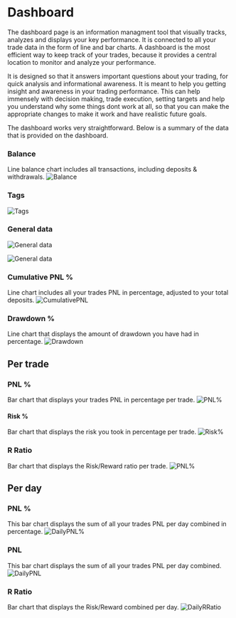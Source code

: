 # Dashboard

The dashboard page is an information managment tool that visually tracks, analyzes and displays your key performance. It is connected to all your trade data in the form of line and bar charts. A dashboard is the most efficient way to keep track of your trades, because it provides a central location to monitor and analyze your performance.

It is designed so that it answers important questions about your trading, for quick analysis and informational awareness. It is meant to help you getting insight and awareness in your trading performance. This can help immensely with decision making, trade execution, setting targets and help you understand why some things dont work at all, so that you can make the appropriate changes to make it work and have realistic future goals.

The dashboard works very straightforward. Below is a summary of the data that is provided on the dashboard.



### Balance
Line balance chart includes all transactions, including deposits & withdrawals.
![Balance](balance.png)

### Tags
![Tags](tagschart.png)

### General data
![General data](dashboardgeneraldataleft.PNG)

![General data](dashboardgeneraldataright.PNG)

### Cumulative PNL %
Line chart includes all your trades PNL in percentage, adjusted to your total deposits.
![CumulativePNL](cumulativepnl.png)
### Drawdown %
Line chart that displays the amount of drawdown you have had in percentage.
![Drawdown](drawdown.png)

## Per trade

### PNL %
Bar chart that displays your trades PNL in percentage per trade.
![PNL%](pnlpercent.png)
#### Risk %
Bar chart that displays the risk you took in percentage per trade.
![Risk%](riskpercent.png)
### R Ratio
Bar chart that displays the Risk/Reward ratio per trade.
![PNL%](rratio.png)

## Per day

### PNL %
This bar chart displays the sum of all your trades PNL per day combined in percentage.
![DailyPNL%](dailypnlpercent.png)
### PNL
This bar chart displays the sum of all your trades PNL per day combined.
![DailyPNL](dailypnl.png)
### R Ratio
Bar chart that displays the Risk/Reward combined per day.
![DailyRRatio](dailyrratio.png)
